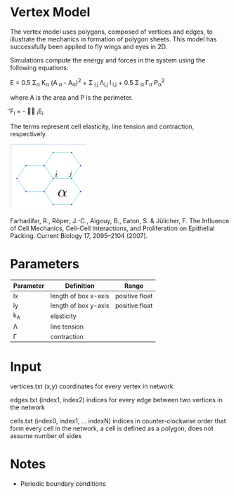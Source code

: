 # Vertex Model

The vertex model uses polygons, composed of vertices and edges, to illustrate the mechanics in formation of polygon sheets. This model has successfully been applied to fly wings and eyes in 2D.  

Simulations compute the energy and forces in the system using the following equations:

E = 0.5 &Sigma;<sub>&alpha;</sub> K<sub>&alpha;</sub> (A<sub> &alpha; </sub> - A<sub>&alpha;</sub>)<sup>2</sup> + &Sigma;<sub> i,j </sub> &Lambda;<sub>i,j</sub> l<sub> i,j</sub>	+ 0.5 &Sigma;<sub> &alpha; </sub> &Gamma;<sub>&alpha;</sub> P<sub>&alpha;</sub><sup>2</sup>

where A is the area and P is the perimeter. 

&#8407;F<sub>i</sub> = - &#8407;&nabla; <sub>i</sub>E<sub>i</sub>


The terms represent cell elasticity, line tension and contraction, respectively. 

<img src="https://github.com/alsignoriello/vertex_model/blob/master/images/vertex_model_description.png">


Farhadifar, R., Röper, J.-C., Aigouy, B., Eaton, S. & Jülicher, F. The Influence of Cell Mechanics, Cell-Cell Interactions, and Proliferation on Epithelial Packing. Current Biology 17, 2095–2104 (2007).



# Parameters


|Parameter | Definition | Range |
|----------|------------|-------|
| lx | length of box x-axis | positive float |
| ly | length of box y-axis | positive float |
| k<sub>A</sub> | elasticity | |
| &Lambda; | line tension | | 
| &Gamma; | contraction| |


# Input

vertices.txt (x,y) coordinates for every vertex in network

edges.txt (index1, index2) indices for every edge between two vertices in the network

cells.txt (index0, index1, ... indexN) indices in counter-clockwise order that form every cell in the network, a cell is defined as a polygon, does not assume number of sides


# Notes

- Periodic boundary conditions





